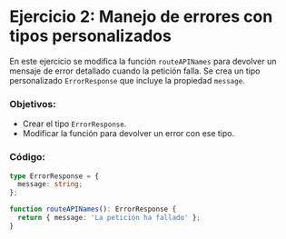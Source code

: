 # Ejercicio 2: Manejo de errores con tipos personalizados

En este ejercicio se modifica la función `routeAPINames` para devolver un mensaje de error detallado cuando la petición falla. Se crea un tipo personalizado `ErrorResponse` que incluye la propiedad `message`.

### Objetivos:
- Crear el tipo `ErrorResponse`.
- Modificar la función para devolver un error con ese tipo.

### Código:
```typescript
type ErrorResponse = {
  message: string;
};

function routeAPINames(): ErrorResponse {
  return { message: 'La petición ha fallado' };
}
